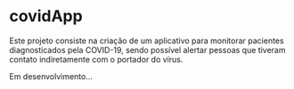 # covidApp

Este projeto consiste na criação de um aplicativo para monitorar pacientes diagnosticados pela COVID-19, sendo possível alertar pessoas que tiveram contato indiretamente com o portador do vírus.

Em desenvolvimento...
